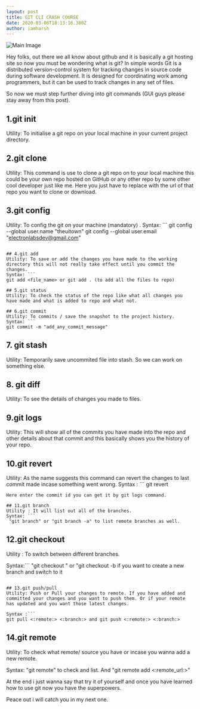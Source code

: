 ```yaml
---
layout: post
title: GIT CLI CRASH COURSE
date: 2020-03-06T18:13:16.380Z
author: iamharsh
---
```

![Main Image](https://i.ibb.co/Gk6Zq4R/Screenshot-20200307-002316.png)

Hey folks, out there we all know about github and it is basically a git hosting site so now you must be wondering what is git? In simple words Git is a distributed version-control system for tracking changes in source code during software development. It is designed for coordinating work among programmers, but it can be used to track changes in any set of files.

So now we must step further diving into git commands (GUI guys please stay away from this post).

## 1.git init
Utility: To initialise a git repo on your local machine in your current project directory.

## 2.git clone <url>
Utility: This command is use to clone a git repo on to your local machine this could be your own repo hosted on GitHub or any other repo by some other cool developer just like me. Here you just have to replace <url> with the url of that repo you want to clone or download.

## 3.git config
Utility: To config the git on your machine (mandatory) .
Syntax: ```
git config --global user.name "theuitown"
git config --global user.email "electronlabsdev@gmail.com"
```

## 4.git add
Utility: To save or add the changes you have made to the working directory this will not really take effect until you commit the changes.
Syntax: ```
git add <file_name> or git add . (to add all the files to repo)

## 5.git status
Utility: To check the status of the repo like what all changes you have made and what is added to repo and what not.

## 6.git commit
Utility: To commits / save the snapshot to the project history.
Syntax: ```
git commit -m "add_any_commit_message"
```

## 7. git stash
Utility: Temporarily save uncommited file into stash. So we can work on something else.

## 8. git diff 
Utility: To see the details of changes you made to files.

## 9.git logs
Utility: This will show all of the commits you have made into the repo and other details about that commit and this basically shows you the history of your repo.

## 10.git revert
Utility: As the name suggests this command can revert the changes to last commit made incase something went wrong.
Syntax : ```
git revert <commit-id>
```
Here enter the commit id you can get it by git logs command.

## 11.git branch
Utility : It will list out all of the branches.
Syntax: ```
 "git branch" or "git branch -a" to list remote branches as well.
 ```

## 12.git checkout
Utility : To switch between different branches.

Syntax:```
 "git checkout <branch name>" or "git checkout -b <branch name> if you want to create a new branch and switch to it
```

## 13.git push/pull
Utility: Push or Pull your changes to remote. If you have added and committed your changes and you want to push them. Or if your remote has updated and you want those latest changes.

Syntax :```
git pull <:remote:> <:branch:> and git push <:remote:> <:branch:>
```

## 14.git remote
Utility: To check what remote/ source you have or incase you wanna add a new remote.

Syntax: "git remote" to check and list. And "git remote add <:remote_url:>"

At the end i just wanna say that try it of yourself and once you have learned how to use git now you have the superpowers.

Peace out i will catch you in my next one.